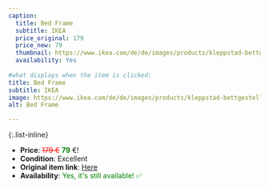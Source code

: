```yaml
---
caption:
  title: Bed Frame
  subtitle: IKEA
  price_original: 179
  price_new: 79
  thumbnail: https://www.ikea.com/de/de/images/products/kleppstad-bettgestell-weiss-vissle-beige__1035340_pe840527_s5.jpg
  availability: Yes
  
#what displays when the item is clicked:
title: Bed Frame
subtitle: IKEA
image: https://www.ikea.com/de/de/images/products/kleppstad-bettgestell-weiss-vissle-beige__1035340_pe840527_s5.jpg
alt: Bed Frame

---
```

{:.list-inline} 
- **Price**: <span style="color:red"><del>179 €</del></span> <span style="color:green">**79**</span> €!
- **Condition**: Excellent
- **Original item link**: [Here](https://www.ikea.com/de/de/p/kleppstad-bettgestell-weiss-vissle-beige-10492672/)
- **Availability**: <span style='color:green'>Yes, it's still available! ✅</span>
